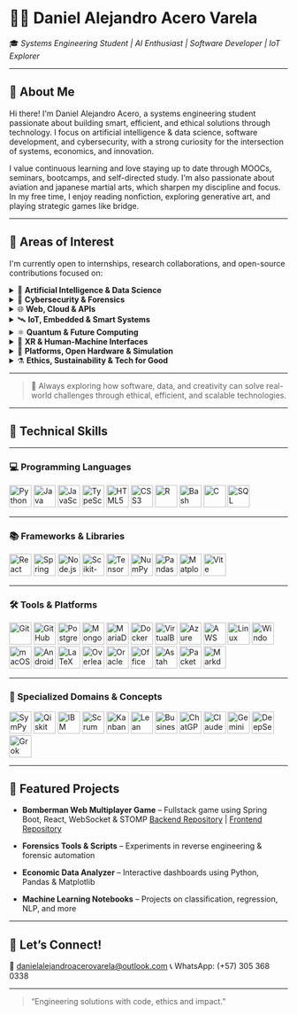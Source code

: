 # 👨‍💻 Daniel Alejandro Acero Varela

🎓 *Systems Engineering Student | AI Enthusiast | Software Developer | IoT Explorer*

---

## 🚀 About Me

Hi there! I'm Daniel Alejandro Acero, a systems engineering student passionate about building smart, efficient, and ethical solutions through technology. I focus on artificial intelligence & data science, software development, and cybersecurity, with a strong curiosity for the intersection of systems, economics, and innovation.

I value continuous learning and love staying up to date through MOOCs, seminars, bootcamps, and self-directed study. I'm also passionate about aviation and japanese martial arts, which sharpen my discipline and focus. In my free time, I enjoy reading nonfiction, exploring generative art, and playing strategic games like bridge.

---

## 🔭 Areas of Interest

I'm currently open to internships, research collaborations, and open-source contributions focused on:

<details>
<summary>🤖 <strong>Artificial Intelligence & Data Science</strong></summary>

- Machine/Deep Learning, NLP, Generative AI, XAI  
- Real-Time Analytics, Big Data, Dashboards  
- Federated Learning, TinyML, Reinforcement Learning  

</details>

<details>
<summary>🔐 <strong>Cybersecurity & Forensics</strong></summary>

- Ethical Hacking, Digital Forensics, Threat Intelligence  
- Zero Trust, SMPC, Post-Quantum Cryptography  
- Secure Boot, TPM, Enclaves, PUFs  

</details>

<details>
<summary>🌐 <strong>Web, Cloud & APIs</strong></summary>

- Fullstack (React, Spring Boot, Node.js)  
- JAMstack, Serverless, GraphQL, STOMP/WebSocket  
- Web3, Edge Architectures, API-first Development  

</details>

<details>
<summary>🛰️ <strong>IoT, Embedded & Smart Systems</strong></summary>

- AIoT, Wearables, LPWAN (LoRa, NB-IoT), Smart Cities  
- Embedded ML (MicroPython, EdgeTPU, Jetson), Power Electronics  
- Reconfigurable Hardware, FPGAs, CPS, MEMS/NEMS  

</details>

<details>
<summary>⚛️ <strong>Quantum & Future Computing</strong></summary>

- Quantum Algorithms, Qiskit, Cirq, IBM Q  
- Hybrid Quantum-Classical Systems, PIM, Memristors  
- Quantum-safe Crypto, QKD, Topological Materials  

</details>

<details>
<summary>🧠 <strong>XR & Human-Machine Interfaces</strong></summary>

- AR/VR, Spatial Computing, Eye/Gesture Tracking  
- Brain-Computer Interfaces (BCI), Neuromorphic AI  
- Mixed Reality, Natural User Interfaces (NUI)  

</details>

<details>
<summary>🧩 <strong>Platforms, Open Hardware & Simulation</strong></summary>

- Raspberry Pi, Jetson Orin, Arduino Portenta, ESP32-S3  
- Simulink/HDL Coder, SystemC, Vivado, PYNQ  
- FreeRTOS, Zephyr, RIOT OS, Yocto Project  

</details>

<details>
<summary>⚗️ <strong>Ethics, Sustainability & Tech for Good</strong></summary>

- Responsible AI, Green Computing, Inclusive Design  
- Open Knowledge, Accessible Tech, Education & Social Impact  
- Cross-disciplinary Innovation (AI + Economics + Policy)  

</details>

---

> 🧹 Always exploring how software, data, and creativity can solve real-world challenges through ethical, efficient, and scalable technologies.

---
## 🧐 Technical Skills

---

### 💻 Programming Languages
<p align="left">
  <img src="https://cdn.jsdelivr.net/gh/devicons/devicon/icons/python/python-original.svg" title="Python" height="40"/>
  <img src="https://cdn.jsdelivr.net/gh/devicons/devicon/icons/java/java-original.svg" title="Java" height="40"/>
  <img src="https://cdn.jsdelivr.net/gh/devicons/devicon/icons/javascript/javascript-original.svg" title="JavaScript" height="40"/>
  <img src="https://cdn.jsdelivr.net/gh/devicons/devicon/icons/typescript/typescript-original.svg" title="TypeScript" height="40"/>
  <img src="https://cdn.jsdelivr.net/gh/devicons/devicon/icons/html5/html5-original.svg" title="HTML5" height="40"/>
  <img src="https://cdn.jsdelivr.net/gh/devicons/devicon/icons/css3/css3-original.svg" title="CSS3" height="40"/>
  <img src="https://cdn.jsdelivr.net/gh/devicons/devicon/icons/r/r-original.svg" title="R" height="40"/>
  <img src="https://cdn.jsdelivr.net/gh/devicons/devicon/icons/bash/bash-original.svg" title="Bash" height="40"/>
  <img src="https://cdn.jsdelivr.net/gh/devicons/devicon/icons/c/c-original.svg" title="C" height="40"/>
  <img src="https://cdn.jsdelivr.net/gh/devicons/devicon/icons/mysql/mysql-original.svg" title="SQL" height="40"/>
</p>

---

### 📚 Frameworks & Libraries
<p align="left">
  <img src="https://cdn.jsdelivr.net/gh/devicons/devicon/icons/react/react-original.svg" title="React" height="40"/>
  <img src="https://cdn.jsdelivr.net/gh/devicons/devicon/icons/spring/spring-original.svg" title="Spring Boot" height="40"/>
  <img src="https://cdn.jsdelivr.net/gh/devicons/devicon/icons/nodejs/nodejs-original.svg" title="Node.js" height="40"/>
  <img src="https://upload.wikimedia.org/wikipedia/commons/0/05/Scikit_learn_logo_small.svg" title="Scikit-learn" height="40"/>
  <img src="https://www.tensorflow.org/images/tf_logo_social.png" title="TensorFlow" height="40"/>
  <img src="https://cdn.jsdelivr.net/gh/devicons/devicon/icons/numpy/numpy-original.svg" title="NumPy" height="40"/>
  <img src="https://cdn.jsdelivr.net/gh/devicons/devicon/icons/pandas/pandas-original.svg" title="Pandas" height="40"/>
  <img src="https://cdn.jsdelivr.net/gh/devicons/devicon/icons/matplotlib/matplotlib-original.svg" title="Matplotlib" height="40"/>
  <img src="https://vitejs.dev/logo.svg" title="Vite" height="40"/>
</p>

---

### 🛠️ Tools & Platforms
<p align="left">
  <img src="https://cdn.jsdelivr.net/gh/devicons/devicon/icons/git/git-original.svg" title="Git" height="40"/>
  <img src="https://cdn.jsdelivr.net/gh/devicons/devicon/icons/github/github-original.svg" title="GitHub" height="40"/>
  <img src="https://cdn.jsdelivr.net/gh/devicons/devicon/icons/postgresql/postgresql-original.svg" title="PostgreSQL" height="40"/>
  <img src="https://cdn.jsdelivr.net/gh/devicons/devicon/icons/mongodb/mongodb-original.svg" title="MongoDB" height="40"/>
  <img src="https://cdn.jsdelivr.net/gh/devicons/devicon/icons/mysql/mysql-original.svg" title="MariaDB" height="40"/>
  <img src="https://cdn.jsdelivr.net/gh/devicons/devicon/icons/docker/docker-original.svg" title="Docker" height="40"/>
  <img src="https://upload.wikimedia.org/wikipedia/commons/7/7e/VirtualBox_logo.png" title="VirtualBox" height="40"/>
  <img src="https://cdn.jsdelivr.net/gh/devicons/devicon/icons/azure/azure-original.svg" title="Azure" height="40"/>
  <img src="https://cdn.jsdelivr.net/gh/devicons/devicon/icons/amazonwebservices/amazonwebservices-original.svg" title="AWS" height="40"/>
  <img src="https://cdn.jsdelivr.net/gh/devicons/devicon/icons/linux/linux-original.svg" title="Linux" height="40"/>
  <img src="https://cdn.jsdelivr.net/gh/devicons/devicon/icons/windows8/windows8-original.svg" title="Windows" height="40"/>
  <img src="https://cdn.jsdelivr.net/gh/devicons/devicon/icons/apple/apple-original.svg" title="macOS" height="40"/>
  <img src="https://upload.wikimedia.org/wikipedia/commons/d/db/Android_robot_2014.svg" title="Android" height="40"/>
  <img src="https://upload.wikimedia.org/wikipedia/commons/9/92/LaTeX_logo.svg" title="LaTeX" height="40"/>
  <img src="https://upload.wikimedia.org/wikipedia/commons/3/3f/Overleaf-logo.svg" title="Overleaf" height="40"/>
  <img src="https://upload.wikimedia.org/wikipedia/commons/d/d5/Oracle_logo.svg" title="Oracle SQL Developer" height="40"/>
  <img src="https://upload.wikimedia.org/wikipedia/commons/f/f3/Microsoft_Office_logo_%282019%E2%80%93present%29.svg" title="Office 365" height="40"/>
  <img src="https://astah.net/wp-content/uploads/2020/03/astah-logo.png" title="Astah UML" height="40"/>
  <img src="https://upload.wikimedia.org/wikipedia/commons/3/3c/Cisco_logo_blue_2016.svg" title="PacketTracer" height="40"/>
  <img src="https://upload.wikimedia.org/wikipedia/commons/4/48/Markdown-mark.svg" title="Markdown" height="40"/>
</p>

---

### 🧪 Specialized Domains & Concepts
<p align="left">
  <img src="https://upload.wikimedia.org/wikipedia/commons/e/e4/Sympy_logo.svg" title="SymPy" height="40"/>
  <img src="https://upload.wikimedia.org/wikipedia/commons/0/01/Qiskit_logo.svg" title="Qiskit" height="40"/>
  <img src="https://upload.wikimedia.org/wikipedia/commons/f/f9/IBM_Q_Logo_2021.svg" title="IBM Quantum Experience" height="40"/>
  <img src="https://upload.wikimedia.org/wikipedia/commons/5/50/Scrum_Logo.svg" title="Scrum Master" height="40"/>
  <img src="https://upload.wikimedia.org/wikipedia/commons/8/8e/Kanban_board_example.svg" title="Kanban" height="40"/>
  <img src="https://upload.wikimedia.org/wikipedia/commons/f/f0/Lean_logo.svg" title="Lean" height="40"/>
  <img src="https://upload.wikimedia.org/wikipedia/commons/0/0e/Business_Model_Canvas_logo_2019.svg" title="Business Model Canvas" height="40"/>
  <img src="https://upload.wikimedia.org/wikipedia/commons/0/04/ChatGPT_logo.svg" title="ChatGPT" height="40"/>
  <img src="https://avatars.githubusercontent.com/u/133403540?s=200&v=4" title="Claude AI" height="40"/>
  <img src="https://upload.wikimedia.org/wikipedia/commons/e/e3/Google_Gemini_logo.svg" title="Gemini AI" height="40"/>
  <img src="https://upload.wikimedia.org/wikipedia/commons/1/18/DeepSeek_logo.svg" title="DeepSeek" height="40"/>
  <img src="https://upload.wikimedia.org/wikipedia/commons/6/63/Grok_logo_xai.svg" title="Grok (xAI)" height="40"/>
</p>

---

## 📂 Featured Projects

* **Bomberman Web Multiplayer Game** – Fullstack game using Spring Boot, React, WebSocket & STOMP
  [Backend Repository](https://github.com/Santiago-Cordoba/BombermanARSW-Back) | [Frontend Repository](https://github.com/Santiago-Cordoba/BombermanARSW-Front/tree/develop)

* **Forensics Tools & Scripts** – Experiments in reverse engineering & forensic automation

* **Economic Data Analyzer** – Interactive dashboards using Python, Pandas & Matplotlib

* **Machine Learning Notebooks** – Projects on classification, regression, NLP, and more

---

## 🤝 Let’s Connect!

📧 [danielalejandroacerovarela@outlook.com](mailto:danielalejandroacerovarela@outlook.com)
📞 WhatsApp: (+57) 305 368 0338

---

> “Engineering solutions with code, ethics and impact.”
